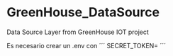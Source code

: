 # GreenHouse_DataSource
Data Source Layer from GreenHouse IOT project

Es necesario crear un .env con 
´´´
SECRET_TOKEN=
´´´


